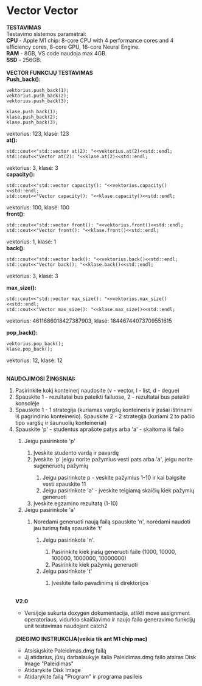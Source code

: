 # Vector Vector

 <strong>TESTAVIMAS</strong><br>
 Testavimo sistemos parametrai:<br>
 <strong>CPU</strong> - Apple M1 chip: 8-core CPU with 4 performance cores and 4 efficiency cores, 8-core GPU, 16-core Neural Engine.<br>
 <strong>RAM</strong> - 8GB, VS code naudoja max 4GB.<br>
 <strong>SSD</strong> - 256GB.<br>
 <br>
 <strong> VECTOR FUNKCIJŲ TESTAVIMAS</strong><br>
<strong> Push_back():</strong><br>
    
    vektorius.push_back(1);
    vektorius.push_back(2);
    vektorius.push_back(3);

    klase.push_back(1);
    klase.push_back(2);
    klase.push_back(3);
vektorius: 123, klasė: 123<br>
 <strong> at():</strong><br>
 
    std::cout<<"std::vector at(2): "<<vektorius.at(2)<<std::endl;
    std::cout<<"Vector at(2): "<<klase.at(2)<<std::endl;
 
 vektorius: 3, klasė: 3</br>
  <strong> capacity():</strong><br>
  
    std::cout<<"std::vector capacity(): "<<vektorius.capacity()<<std::endl;
    std::cout<<"Vector capacity(): "<<klase.capacity()<<std::endl;
    
vektorius: 100, klasė: 100<br>
  <strong> front():</strong><br>
  
    std::cout<<"std::vector front(): "<<vektorius.front()<<std::endl;
    std::cout<<"Vector front(): "<<klase.front()<<std::endl;
 
vektorius: 1, klasė: 1<br>
 <strong> back():</strong><br>
 
    std::cout<<"std::vector back(): "<<vektorius.back()<<std::endl;
    std::cout<<"Vector back(): "<<klase.back()<<std::endl; 
vektorius: 3, klasė: 3<br>

<strong> max_size():</strong><br>

    std::cout<<"std::vector max_size(): "<<vektorius.max_size()<<std::endl;
    std::cout<<"Vector max_size(): "<<klase.max_size()<<std::endl;
    
   vektorius: 4611686018427387903, klasė: 18446744073709551615<br>
   
<strong> pop_back():</strong><br>

    vektorius.pop_back();
    klase.pop_back();
    
   vektorius: 12, klasė: 12<br>

 <br>
 <strong>NAUDOJIMOSI ŽINGSNIAI:</strong>
 <br>
 <ol>
 <li>Pasirinkite kokį konteinerį naudosite (v - vector, l - list, d - deque)</li>
  <li>Spauskite 1 - rezultatai bus pateikti failuose, 2 - rezultatai bus pateikti konsolėje</li>
 <li>Spauskite 1 - 1 strategija (kuriamas vargšų konteineris ir įrašai ištrinami iš pagrindinio konteinerio). Spauskite 2 - 2 strategija (kuriami 2 to pačio tipo vargšų ir šaunuolių konteineriai)</li>
 <li>Spauskite 'p' - studentus aprašote patys arba 'a' - skaitoma iš failo</li>
    <ol>
    <li>Jeigu pasirinkote 'p'</li>
        <ol>
         <li>Įveskite studento vardą ir pavardę</li>
         <li>Įveskite 'p' jeigu norite pažymius vesti pats arba 'a', jeigu norite sugeneruotų        pažymių</li>
              <ol>
              <li>Jeigu pasirinkote p - veskite pažymius 1-10 ir kai baigsite vesti spauskite 11</li>
              <li>Jeigu pasirinkote 'a' - įveskite teigiamą skaičių kiek pažymių generuoti</li>
              </ol>
         <li>Įveskite egzamino rezultatą (1-10)</li>
         </ol>
     <li>Jeigu pasirinkote 'a'</li>
        <ol>
        <li>Norėdami generuoti naują failą spauskite 'n', norėdami naudoti jau turimą failą spauskite 't'</li>
             <ol>
             <li>Jeigu pasirinkote 'n'.</li>
                  <ol>
                  <li>Pasirinkite kiek įrašų generuoti faile (1000, 10000, 100000, 1000000, 10000000)</li>
                  <li>Pasirinkite kiek pažymių generuoti</li>
                  </ol>
              <li>Jeigu pasirinkote 't'</li>
                 <ol> 
                 <li>Įveskite failo pavadinimą iš direktorijos</li>
                 </ol>
              </ol>
         </ol>
 </ol>
 <br>
  
<strong>V2.0</strong>
<br>
<ul>
  <li> Versijoje sukurta doxygen dokumentacija, atlikti move assignment operatoriaus, vidurkio skaičiavimo ir naujo failo generavimo funkcijų unit testavimas naudojant catch2</li>
  </ul>
  <br>
<strong>ĮDIEGIMO INSTRUKCIJA(veikia tik ant M1 chip mac)</strong>
<ul>
  <li>Atsisiųskite Paleidimas.dmg failą</li>
<li>Jį atidarius, jūsų darbalaukyje šalia Paleidimas.dmg failo atsiras Disk Image "Paleidimas"</li>
<li>Atidarykite Disk Image</li>
<li>Atidarykite failą "Program" ir programa pasileis</li>
  </ul>
